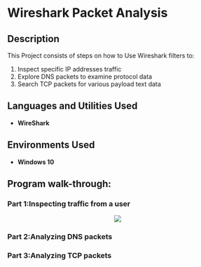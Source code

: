  <h1>Wireshark Packet Analysis</h1>

<h2>Description</h2>

This Project consists of steps on how to Use Wireshark filters to:
 <ol type = "1">
  
<li>Inspect specific IP addresses traffic</li>
<li>Explore DNS packets to examine protocol data</li>
<li>Search TCP packets for various payload text data</li>
</ol>

<h2>Languages and Utilities Used</h2>

- <b>WireShark</b>

<h2>Environments Used </h2>

- <b>Windows 10</b>

<h2>Program walk-through:</h2>


<h3>Part 1:Inspecting traffic from a user </h3>

<p align="center">
<img src="https://imgur.com/za6Ng5n.png" />

<h3>Part 2:Analyzing DNS packets </h3>

<h3>Part 3:Analyzing TCP packets</h3>
